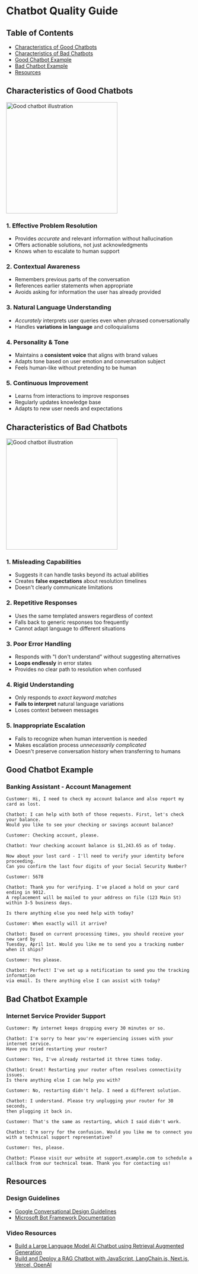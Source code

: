 # Chatbot Quality Guide

## Table of Contents

- [Characteristics of Good Chatbots](#characteristics-of-good-chatbots)
- [Characteristics of Bad Chatbots](#characteristics-of-bad-chatbots)
- [Good Chatbot Example](#good-chatbot-example)
- [Bad Chatbot Example](#bad-chatbot-example)
- [Resources](#resources)


## Characteristics of Good Chatbots

<img src="img/good_chatbot.png" width="300" alt="Good chatbot illustration">

### 1. Effective Problem Resolution

- Provides *accurate* and relevant information without hallucination
- Offers actionable solutions, not just acknowledgments
- Knows when to escalate to human support

### 2. Contextual Awareness

- Remembers previous parts of the conversation
- References earlier statements when appropriate
- Avoids asking for information the user has already provided

### 3. Natural Language Understanding

- *Accurately* interprets user queries even when phrased conversationally
- Handles **variations in language** and colloquialisms

### 4. Personality & Tone

- Maintains a **consistent voice** that aligns with brand values
- Adapts tone based on user emotion and conversation subject
- Feels human-like without pretending to be human

### 5. Continuous Improvement

- Learns from interactions to improve responses
- Regularly updates knowledge base
- Adapts to new user needs and expectations

## Characteristics of Bad Chatbots

<img src="img/bad_chatbot.png" width="300" alt="Good chatbot illustration">

### 1. Misleading Capabilities

- Suggests it can handle tasks beyond its actual abilities
- Creates **false expectations** about resolution timelines
- Doesn't clearly communicate limitations

### 2. Repetitive Responses

- Uses the same templated answers regardless of context
- Falls back to generic responses too frequently
- Cannot adapt language to different situations

### 3. Poor Error Handling

- Responds with "I don't understand" without suggesting alternatives
- **Loops endlessly** in error states
- Provides no clear path to resolution when confused

### 4. Rigid Understanding

- Only responds to *exact keyword matches*
- **Fails to interpret** natural language variations
- Loses context between messages

### 5. Inappropriate Escalation

- Fails to recognize when human intervention is needed
- Makes escalation process *unnecessarily complicated*
- Doesn't preserve conversation history when transferring to humans


## Good Chatbot Example

### Banking Assistant - Account Management

```
Customer: Hi, I need to check my account balance and also report my card as lost.

Chatbot: I can help with both of those requests. First, let's check your balance. 
Would you like to see your checking or savings account balance?

Customer: Checking account, please.

Chatbot: Your checking account balance is $1,243.65 as of today. 

Now about your lost card - I'll need to verify your identity before proceeding. 
Can you confirm the last four digits of your Social Security Number?

Customer: 5678

Chatbot: Thank you for verifying. I've placed a hold on your card ending in 9012. 
A replacement will be mailed to your address on file (123 Main St) within 3-5 business days.

Is there anything else you need help with today?

Customer: When exactly will it arrive?

Chatbot: Based on current processing times, you should receive your new card by 
Tuesday, April 1st. Would you like me to send you a tracking number when it ships?

Customer: Yes please.

Chatbot: Perfect! I've set up a notification to send you the tracking information
via email. Is there anything else I can assist with today?
```

## Bad Chatbot Example

### Internet Service Provider Support

```
Customer: My internet keeps dropping every 30 minutes or so.

Chatbot: I'm sorry to hear you're experiencing issues with your internet service.
Have you tried restarting your router?

Customer: Yes, I've already restarted it three times today.

Chatbot: Great! Restarting your router often resolves connectivity issues.
Is there anything else I can help you with?

Customer: No, restarting didn't help. I need a different solution.

Chatbot: I understand. Please try unplugging your router for 30 seconds, 
then plugging it back in.

Customer: That's the same as restarting, which I said didn't work.

Chatbot: I'm sorry for the confusion. Would you like me to connect you
with a technical support representative?

Customer: Yes, please.

Chatbot: Please visit our website at support.example.com to schedule a
callback from our technical team. Thank you for contacting us!
```

## Resources

### Design Guidelines

- [Google Conversational Design Guidelines](https://developers.google.com/assistant/conversation-design/learn-about-conversation)
- [Microsoft Bot Framework Documentation](https://docs.microsoft.com/en-us/azure/bot-service/?view=azure-bot-service-4.0)

### Video Resources

- [Build a Large Language Model AI Chatbot using Retrieval Augmented Generation](https://youtu.be/XctooiH0moI?si=Wb_rObnSxi_C7RhF)
- [Build and Deploy a RAG Chatbot with JavaScript, LangChain.js, Next.js, Vercel, OpenAI](https://www.youtube.com/watch?v=d-VKYF4Zow0)
